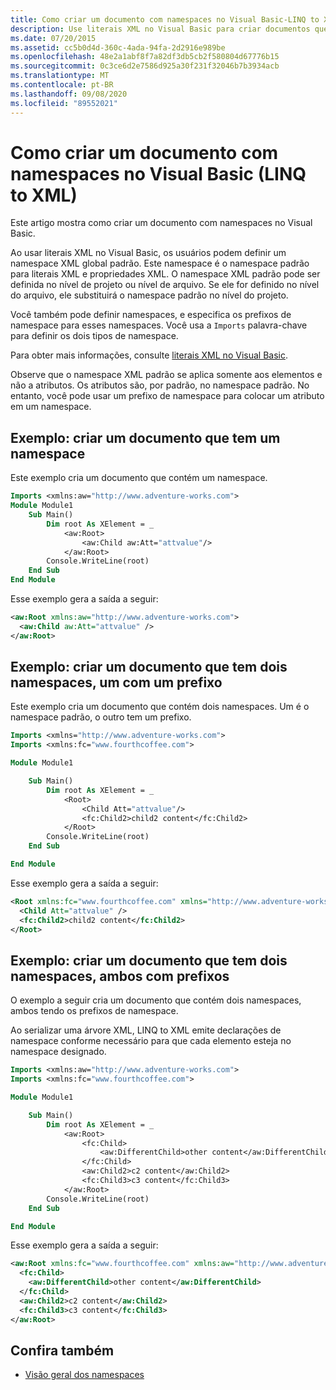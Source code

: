 ```yaml
---
title: Como criar um documento com namespaces no Visual Basic-LINQ to XML
description: Use literais XML no Visual Basic para criar documentos que tenham namespaces ou namespaces padrão com um prefixo.
ms.date: 07/20/2015
ms.assetid: cc5b0d4d-360c-4ada-94fa-2d2916e989be
ms.openlocfilehash: 48e2a1abf8f7a82df3db5cb2f580804d67776b15
ms.sourcegitcommit: 0c3ce6d2e7586d925a30f231f32046b7b3934acb
ms.translationtype: MT
ms.contentlocale: pt-BR
ms.lasthandoff: 09/08/2020
ms.locfileid: "89552021"
---
```

# <a name="how-to-create-a-document-with-namespaces-in-visual-basic-linq-to-xml"></a>Como criar um documento com namespaces no Visual Basic (LINQ to XML)

Este artigo mostra como criar um documento com namespaces no Visual Basic.

Ao usar literais XML no Visual Basic, os usuários podem definir um namespace XML global padrão. Este namespace é o namespace padrão para literais XML e propriedades XML. O namespace XML padrão pode ser definida no nível de projeto ou nível de arquivo. Se ele for definido no nível do arquivo, ele substituirá o namespace padrão no nível do projeto.

Você também pode definir namespaces, e especifica os prefixos de namespace para esses namespaces. Você usa a `Imports` palavra-chave para definir os dois tipos de namespace.

Para obter mais informações, consulte [literais XML no Visual Basic](xml-literals.md).

Observe que o namespace XML padrão se aplica somente aos elementos e não a atributos. Os atributos são, por padrão, no namespace padrão. No entanto, você pode usar um prefixo de namespace para colocar um atributo em um namespace.

## <a name="example-create-a-document-that-has-a-namespace"></a>Exemplo: criar um documento que tem um namespace

Este exemplo cria um documento que contém um namespace.

```vb
Imports <xmlns:aw="http://www.adventure-works.com">
Module Module1
    Sub Main()
        Dim root As XElement = _
            <aw:Root>
                <aw:Child aw:Att="attvalue"/>
            </aw:Root>
        Console.WriteLine(root)
    End Sub
End Module
```

Esse exemplo gera a saída a seguir:

```xml
<aw:Root xmlns:aw="http://www.adventure-works.com">
  <aw:Child aw:Att="attvalue" />
</aw:Root>
```

## <a name="example-create-a-document-that-has-two-namespaces-one-with-a-prefix"></a>Exemplo: criar um documento que tem dois namespaces, um com um prefixo

Este exemplo cria um documento que contém dois namespaces. Um é o namespace padrão, o outro tem um prefixo.

```vb
Imports <xmlns="http://www.adventure-works.com">
Imports <xmlns:fc="www.fourthcoffee.com">

Module Module1

    Sub Main()
        Dim root As XElement = _
            <Root>
                <Child Att="attvalue"/>
                <fc:Child2>child2 content</fc:Child2>
            </Root>
        Console.WriteLine(root)
    End Sub

End Module
```

Esse exemplo gera a saída a seguir:

```xml
<Root xmlns:fc="www.fourthcoffee.com" xmlns="http://www.adventure-works.com">
  <Child Att="attvalue" />
  <fc:Child2>child2 content</fc:Child2>
</Root>
```

## <a name="example-create-a-document-that-has-two-namespaces-both-with-prefixes"></a>Exemplo: criar um documento que tem dois namespaces, ambos com prefixos

O exemplo a seguir cria um documento que contém dois namespaces, ambos tendo os prefixos de namespace.

Ao serializar uma árvore XML, LINQ to XML emite declarações de namespace conforme necessário para que cada elemento esteja no namespace designado.

```vb
Imports <xmlns:aw="http://www.adventure-works.com">
Imports <xmlns:fc="www.fourthcoffee.com">

Module Module1

    Sub Main()
        Dim root As XElement = _
            <aw:Root>
                <fc:Child>
                    <aw:DifferentChild>other content</aw:DifferentChild>
                </fc:Child>
                <aw:Child2>c2 content</aw:Child2>
                <fc:Child3>c3 content</fc:Child3>
            </aw:Root>
        Console.WriteLine(root)
    End Sub

End Module
```

Esse exemplo gera a saída a seguir:

```xml
<aw:Root xmlns:fc="www.fourthcoffee.com" xmlns:aw="http://www.adventure-works.com">
  <fc:Child>
    <aw:DifferentChild>other content</aw:DifferentChild>
  </fc:Child>
  <aw:Child2>c2 content</aw:Child2>
  <fc:Child3>c3 content</fc:Child3>
</aw:Root>
```

## <a name="see-also"></a>Confira também

- [Visão geral dos namespaces](namespaces-overview.md)
